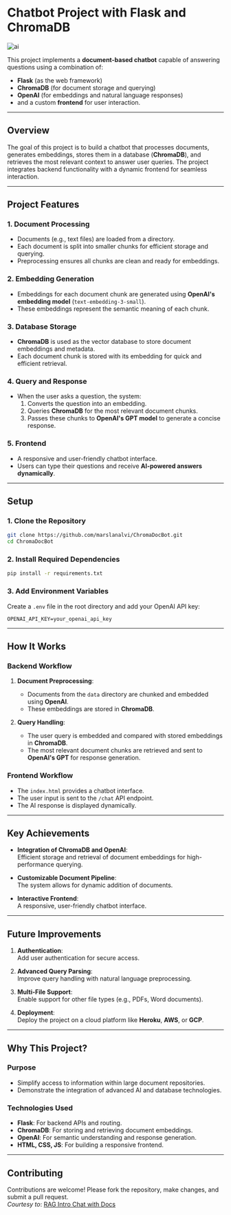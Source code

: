 # **Chatbot Project with Flask and ChromaDB**
![ai](https://github.com/user-attachments/assets/8dc6e09a-50bc-4921-beee-a6021d28f9ec)

This project implements a **document-based chatbot** capable of answering questions using a combination of:

- **Flask** (as the web framework)  
- **ChromaDB** (for document storage and querying)  
- **OpenAI** (for embeddings and natural language responses)  
- and a custom **frontend** for user interaction.

---

## **Overview**

The goal of this project is to build a chatbot that processes documents, generates embeddings, stores them in a database (**ChromaDB**), and retrieves the most relevant context to answer user queries. The project integrates backend functionality with a dynamic frontend for seamless interaction.

---

## **Project Features**

### **1. Document Processing**
- Documents (e.g., text files) are loaded from a directory.  
- Each document is split into smaller chunks for efficient storage and querying.  
- Preprocessing ensures all chunks are clean and ready for embeddings.

### **2. Embedding Generation**
- Embeddings for each document chunk are generated using **OpenAI's embedding model** (`text-embedding-3-small`).  
- These embeddings represent the semantic meaning of each chunk.

### **3. Database Storage**
- **ChromaDB** is used as the vector database to store document embeddings and metadata.  
- Each document chunk is stored with its embedding for quick and efficient retrieval.

### **4. Query and Response**
- When the user asks a question, the system:
  1. Converts the question into an embedding.  
  2. Queries **ChromaDB** for the most relevant document chunks.  
  3. Passes these chunks to **OpenAI's GPT model** to generate a concise response.

### **5. Frontend**
- A responsive and user-friendly chatbot interface.  
- Users can type their questions and receive **AI-powered answers dynamically**.

---

## **Setup**

### **1. Clone the Repository**
```bash
git clone https://github.com/marslanalvi/ChromaDocBot.git
cd ChromaDocBot
```

### **2. Install Required Dependencies**
```bash
pip install -r requirements.txt
```

### **3. Add Environment Variables**
Create a `.env` file in the root directory and add your OpenAI API key:
```plaintext
OPENAI_API_KEY=your_openai_api_key
```

---

## **How It Works**

### **Backend Workflow**
1. **Document Preprocessing**:  
   - Documents from the `data` directory are chunked and embedded using **OpenAI**.  
   - These embeddings are stored in **ChromaDB**.

2. **Query Handling**:  
   - The user query is embedded and compared with stored embeddings in **ChromaDB**.  
   - The most relevant document chunks are retrieved and sent to **OpenAI's GPT** for response generation.

### **Frontend Workflow**
- The `index.html` provides a chatbot interface.  
- The user input is sent to the `/chat` API endpoint.  
- The AI response is displayed dynamically.

---

## **Key Achievements**

- **Integration of ChromaDB and OpenAI**:  
  Efficient storage and retrieval of document embeddings for high-performance querying.

- **Customizable Document Pipeline**:  
  The system allows for dynamic addition of documents.

- **Interactive Frontend**:  
  A responsive, user-friendly chatbot interface.

---

## **Future Improvements**

1. **Authentication**:  
   Add user authentication for secure access.

2. **Advanced Query Parsing**:  
   Improve query handling with natural language preprocessing.

3. **Multi-File Support**:  
   Enable support for other file types (e.g., PDFs, Word documents).

4. **Deployment**:  
   Deploy the project on a cloud platform like **Heroku**, **AWS**, or **GCP**.

---

## **Why This Project?**

### **Purpose**
- Simplify access to information within large document repositories.  
- Demonstrate the integration of advanced AI and database technologies.

### **Technologies Used**
- **Flask**: For backend APIs and routing.  
- **ChromaDB**: For storing and retrieving document embeddings.  
- **OpenAI**: For semantic understanding and response generation.  
- **HTML, CSS, JS**: For building a responsive frontend.

---

## **Contributing**
Contributions are welcome! Please fork the repository, make changes, and submit a pull request.  
*Courtesy to*: [RAG Intro Chat with Docs](https://github.com/pdichone/rag-intro-chat-with-docs)
